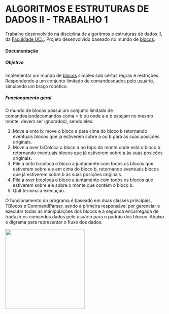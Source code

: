 # ALGORITMOS E ESTRUTURAS DE DADOS II - TRABALHO 1
Trabalho desenvolvido na disciplina de algoritmos e estruturas de dados II, da [Faculdade UCL](https://www.ucl.br/). Projeto desenvolvido baseado no mundo de [blocos](https://onlinejudge.org/external/1/101.pdf).

#### Documentação
##### Objetivo
Implementar  um  mundo  de  [blocos](https://onlinejudge.org/external/1/101.pdf)  simples  sob  certas  regras  e  restrições. Respondendo  a um  conjunto limitado  de  comandosdados  pelo usuário,  simulando um braço robótico.

##### Funcionamento geral
O mundo de blocos possui um conjunto limitado de comandos(ondecomandos coma  =  b ou onde  a  e  b  estejam  no  mesmo monte,  devem  ser  ignorados),  sendo eles:
1. Move a onto b: move o bloco a para cima do bloco b retornando eventuais blocos que já estiverem sobre a ou b para as suas posições originais.
2. Move a over b:Coloca o bloco a no topo do monte onde está o bloco b retornando  eventuais  blocos  que  já  estiverem  sobre  a  às  suas  posições originais.
3. Pile  a  onto  b:coloca  o  bloco  a  juntamente  com  todos  os  blocos  que estiverem sobre ele em cima do bloco b, retornando eventuais blocos que já estiverem sobre b as suas posições originais.
4. Pile  a  over  b:coloca  o  bloco  a  juntamente  com  todos  os  blocos  que estiverem sobre ele sobre o monte que contém o bloco b.
5. Quit:termina a execução.

O funcionamento do programa é baseado em duas classes principais, TBlocos e CommandParser, sendo a primeira responsável por gerenciar e executar todas as manipulações dos blocos e a segunda encarregada de traduzir os comandos dados pelo usuário para o padrão dos blocos. Abaixo o digrama para representar o fluxo dos dados.

<img src="https://i.ibb.co/44yp530/fluxo.png" alt="" data-canonical-src="https://i.ibb.co/44yp530/fluxo.png" height="250" />
